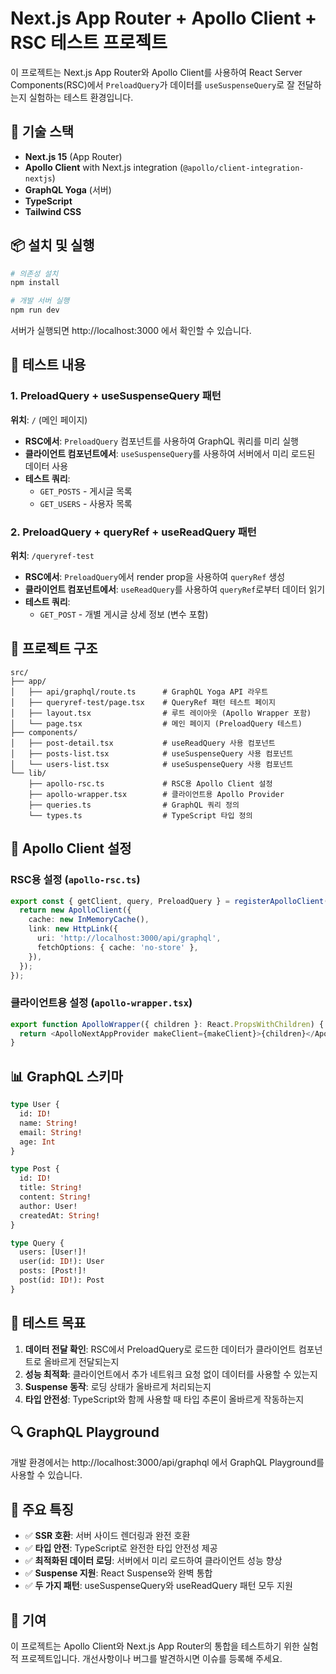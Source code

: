 # Next.js App Router + Apollo Client + RSC 테스트 프로젝트

이 프로젝트는 Next.js App Router와 Apollo Client를 사용하여 React Server Components(RSC)에서 `PreloadQuery`가 데이터를 `useSuspenseQuery`로 잘 전달하는지 실험하는 테스트 환경입니다.

## 🚀 기술 스택

- **Next.js 15** (App Router)
- **Apollo Client** with Next.js integration (`@apollo/client-integration-nextjs`)
- **GraphQL Yoga** (서버)
- **TypeScript**
- **Tailwind CSS**

## 📦 설치 및 실행

```bash
# 의존성 설치
npm install

# 개발 서버 실행
npm run dev
```

서버가 실행되면 http://localhost:3000 에서 확인할 수 있습니다.

## 🧪 테스트 내용

### 1. PreloadQuery + useSuspenseQuery 패턴

**위치**: `/` (메인 페이지)

- **RSC에서**: `PreloadQuery` 컴포넌트를 사용하여 GraphQL 쿼리를 미리 실행
- **클라이언트 컴포넌트에서**: `useSuspenseQuery`를 사용하여 서버에서 미리 로드된 데이터 사용
- **테스트 쿼리**:
  - `GET_POSTS` - 게시글 목록
  - `GET_USERS` - 사용자 목록

### 2. PreloadQuery + queryRef + useReadQuery 패턴

**위치**: `/queryref-test`

- **RSC에서**: `PreloadQuery`에서 render prop을 사용하여 `queryRef` 생성
- **클라이언트 컴포넌트에서**: `useReadQuery`를 사용하여 `queryRef`로부터 데이터 읽기
- **테스트 쿼리**:
  - `GET_POST` - 개별 게시글 상세 정보 (변수 포함)

## 📁 프로젝트 구조

```
src/
├── app/
│   ├── api/graphql/route.ts      # GraphQL Yoga API 라우트
│   ├── queryref-test/page.tsx    # QueryRef 패턴 테스트 페이지
│   ├── layout.tsx                # 루트 레이아웃 (Apollo Wrapper 포함)
│   └── page.tsx                  # 메인 페이지 (PreloadQuery 테스트)
├── components/
│   ├── post-detail.tsx           # useReadQuery 사용 컴포넌트
│   ├── posts-list.tsx            # useSuspenseQuery 사용 컴포넌트
│   └── users-list.tsx            # useSuspenseQuery 사용 컴포넌트
└── lib/
    ├── apollo-rsc.ts             # RSC용 Apollo Client 설정
    ├── apollo-wrapper.tsx        # 클라이언트용 Apollo Provider
    ├── queries.ts                # GraphQL 쿼리 정의
    └── types.ts                  # TypeScript 타입 정의
```

## 🔧 Apollo Client 설정

### RSC용 설정 (`apollo-rsc.ts`)

```typescript
export const { getClient, query, PreloadQuery } = registerApolloClient(() => {
  return new ApolloClient({
    cache: new InMemoryCache(),
    link: new HttpLink({
      uri: 'http://localhost:3000/api/graphql',
      fetchOptions: { cache: 'no-store' },
    }),
  });
});
```

### 클라이언트용 설정 (`apollo-wrapper.tsx`)

```typescript
export function ApolloWrapper({ children }: React.PropsWithChildren) {
  return <ApolloNextAppProvider makeClient={makeClient}>{children}</ApolloNextAppProvider>;
}
```

## 📊 GraphQL 스키마

```graphql
type User {
  id: ID!
  name: String!
  email: String!
  age: Int
}

type Post {
  id: ID!
  title: String!
  content: String!
  author: User!
  createdAt: String!
}

type Query {
  users: [User!]!
  user(id: ID!): User
  posts: [Post!]!
  post(id: ID!): Post
}
```

## 🎯 테스트 목표

1. **데이터 전달 확인**: RSC에서 PreloadQuery로 로드한 데이터가 클라이언트 컴포넌트로 올바르게 전달되는지
2. **성능 최적화**: 클라이언트에서 추가 네트워크 요청 없이 데이터를 사용할 수 있는지
3. **Suspense 동작**: 로딩 상태가 올바르게 처리되는지
4. **타입 안전성**: TypeScript와 함께 사용할 때 타입 추론이 올바르게 작동하는지

## 🔍 GraphQL Playground

개발 환경에서는 http://localhost:3000/api/graphql 에서 GraphQL Playground를 사용할 수 있습니다.

## 📝 주요 특징

- ✅ **SSR 호환**: 서버 사이드 렌더링과 완전 호환
- ✅ **타입 안전**: TypeScript로 완전한 타입 안전성 제공
- ✅ **최적화된 데이터 로딩**: 서버에서 미리 로드하여 클라이언트 성능 향상
- ✅ **Suspense 지원**: React Suspense와 완벽 통합
- ✅ **두 가지 패턴**: useSuspenseQuery와 useReadQuery 패턴 모두 지원

## 🤝 기여

이 프로젝트는 Apollo Client와 Next.js App Router의 통합을 테스트하기 위한 실험적 프로젝트입니다. 개선사항이나 버그를 발견하시면 이슈를 등록해 주세요.
